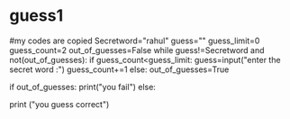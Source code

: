 # guess1
#my codes are copied
Secretword="rahul"
guess=""
guess_limit=0
guess_count=2
out_of_guesses=False
while guess!=Secretword and not(out_of_guesses):
    if  guess_count<guess_limit:
      guess=input("enter the secret word :")
      guess_count+=1
    else:
      out_of_guesses=True
      
      
if out_of_guesses:
    print("you fail")
else:

 print ("you guess correct")
